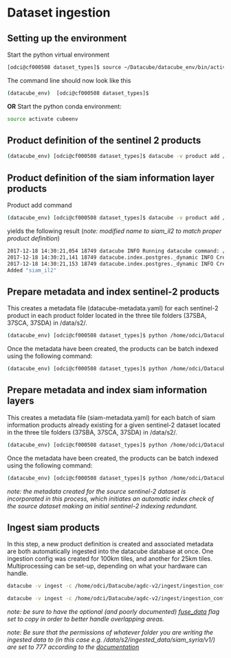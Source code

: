 # Dataset ingestion


## Setting up the environment

Start the python virtual environment

```bash
[odci@cf000508 dataset_types]$ source ~/Datacube/datacube_env/bin/activate
```

The command line should now look like this

```bash
(datacube_env)  [odci@cf000508 dataset_types]$
```
__OR__
Start the python conda environment:
```bash
source activate cubeenv
```


## Product definition of the sentinel 2 products
```bash
(datacube_env) [odci@cf000508 dataset_types]$ datacube -v product add /home/odci/Datacube/agdc-v2/ingest/dataset_types/sentinel_2/s2_granules.yaml
```

## Product definition of the siam information layer products

Product add command

```bash
(datacube_env) [odci@cf000508 dataset_types]$ datacube -v product add /home/odci/Datacube/agdc-v2/ingest/dataset_types/siam/siam_il2.yaml
```

yields the following result (_note: modified name to siam_il2 to match proper product definition_)

```bash
2017-12-18 14:30:21,054 18749 datacube INFO Running datacube command: /home/odci/Datacube/datacube_env/bin/datacube -v product add siam/siam_il2.yaml
2017-12-18 14:30:21,141 18749 datacube.index.postgres._dynamic INFO Creating index: dix_siam_il2_lat_lon_time
2017-12-18 14:30:21,153 18749 datacube.index.postgres._dynamic INFO Creating index: dix_siam_il2_time_lat_lon
Added "siam_il2"
```

## Prepare metadata and index sentinel-2 products

This creates a metadata file (datacube-metadata.yaml) for each sentinel-2 product in each product folder located in the three tile folders (37SBA, 37SCA, 37SDA) in /data/s2/.
```bash
(datacube_env) [odci@cf000508 dataset_types]$ python /home/odci/Datacube/agdc-v2/ingest/prepare_scripts/sentinel_2/prep_s2.py
```
Once the metadata have been created, the products can be batch indexed using the following command:
```bash
(datacube_env) [odci@cf000508 dataset_types]$ python /home/odci/Datacube/agdc-v2/ingest/prepare_scripts/sentinel_2/index_s2.py
```
## Prepare metadata and index siam information layers
This creates a metadata file (siam-metadata.yaml) for each batch of siam information products already existing for a given sentinel-2 dataset located in the three tile folders (37SBA, 37SCA, 37SDA) in /data/s2/.
```bash
(datacube_env) [odci@cf000508 dataset_types]$ python /home/odci/Datacube/agdc-v2/ingest/prepare_scripts/siam/prep_siam.py
```
Once the metadata have been created, the products can be batch indexed using the following command:
```bash
(datacube_env) [odci@cf000508 dataset_types]$ python /home/odci/Datacube/agdc-v2/ingest/prepare_scripts/siam/index_siam.py
```
_note: the metadata created for the source sentinel-2 dataset is incorporated in this process, which initiates an automatic index check of the source dataset making an initial sentinel-2 indexing redundant._

## Ingest siam products
In this step, a new product definition is created and associated metadata are both automatically ingested into the datacube database at once.
One ingestion config was created for 100km tiles, and another for 25km tiles. Multiprocessing can be set-up, depending on what your hardware can handle.

```bash
datacube -v ingest -c /home/odci/Datacube/agdc-v2/ingest/ingestion_configs/siam/s2_siam_epsg32637_syria.yaml --executor multiproc 10
```

```bash
datacube -v ingest -c /home/odci/Datacube/agdc-v2/ingest/ingestion_configs/siam/s2_siam_epsg32637_syria_25km.yaml --executor multiproc 10
```
_note: be sure to have the optional (and poorly documented) [fuse_data](https://github.com/opendatacube/datacube-core/issues/147) flag set to copy in order to better handle overlapping areas._

_note: Be sure that the permissions of whatever folder you are writing the ingested data to (in this case e.g. /data/s2/ingested_data/siam_syria/v1/) are set to 777 according to the [documentation](https://github.com/ceos-seo/data_cube_ui/blob/master/docs/ingestion_guide.md)_
